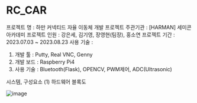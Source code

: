 # RC_CAR
프로젝트 명 : 하만 커넥티드 자율 이동체 개발 프로젝트
주관기관 : [HARMAN] 세미콘 아카데미
프로젝트 인원 : 강은세, 김기영, 장영현(팀장), 홍소연
프로젝트 기간 : 2023.07.03 ~ 2023.08.23
사용 기술 : 
1.	개발 툴 : Putty, Real VNC, Genny
2.	개발 보드 : Raspberry Pi4
3.	사용 기술 : Bluetooth(Flask), OPENCV, PWM제어, ADC(Ultrasonic)

시스템, 구성요소
   (1)	하드웨어 블록도
   
   ![image](https://github.com/jang-young-hyun/RC_CAR/assets/124988949/4725c00c-4404-4fc4-97b0-0e68b0fc7f2a)

   
